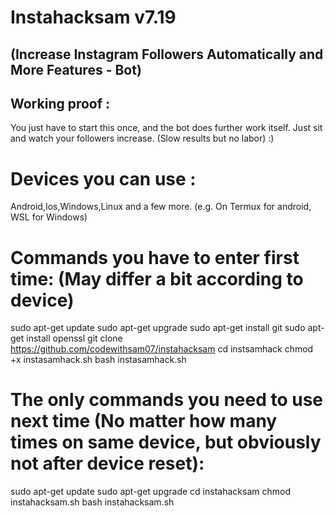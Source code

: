 # Instahacksam v7.19
## (Increase Instagram Followers Automatically and More Features - Bot)
## Working proof :
You just have to start this once, and the bot does further work itself. Just sit and watch your followers increase. (Slow results but no labor)
:)
# Devices you can use :
Android,Ios,Windows,Linux and a few more. (e.g. On Termux for android, WSL for Windows)
# Commands you have to enter first time: (May differ a bit according to device)
sudo apt-get update 
sudo apt-get upgrade
sudo apt-get install git
sudo apt-get install openssl
git clone https://github.com/codewithsam07/instahacksam
cd instsamhack
chmod +x instasamhack.sh
bash instasamhack.sh
# The only commands you need to use next time (No matter how many times on same device, but obviously not after device reset):
sudo apt-get update
sudo apt-get upgrade
cd instahacksam
chmod instahacksam.sh
bash instahacksam.sh
